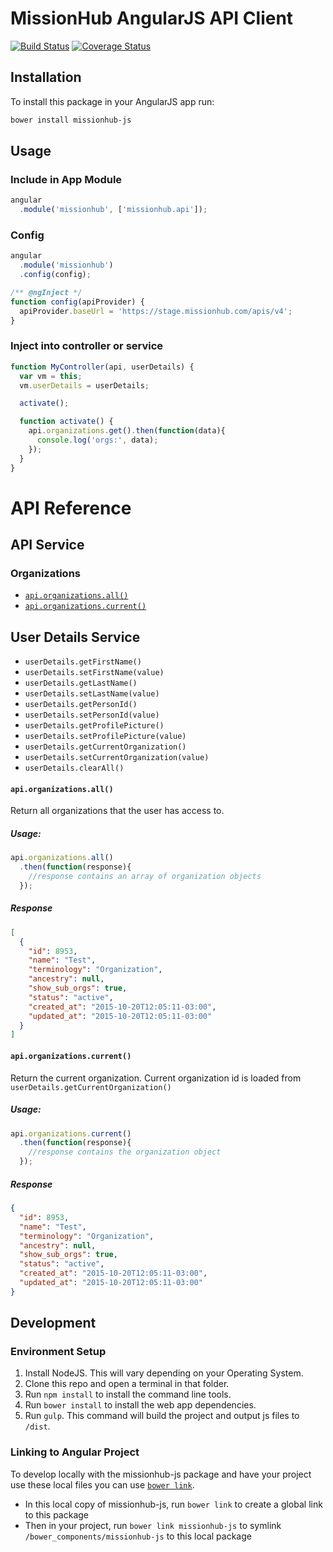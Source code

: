 # MissionHub AngularJS API Client
[![Build Status](https://travis-ci.org/CruGlobal/missionhub-js.svg?branch=master)](https://travis-ci.org/CruGlobal/missionhub-js)
[![Coverage Status](https://coveralls.io/repos/CruGlobal/missionhub-js/badge.svg?branch=master&service=github)](https://coveralls.io/github/CruGlobal/missionhub-js?branch=master)
## Installation
To install this package in your AngularJS app run:
```bash
bower install missionhub-js
```

## Usage
### Include in App Module
```JavaScript
angular
  .module('missionhub', ['missionhub.api']);
```

### Config
```JavaScript
angular
  .module('missionhub')
  .config(config);

/** @ngInject */
function config(apiProvider) {
  apiProvider.baseUrl = 'https://stage.missionhub.com/apis/v4';
}
```

### Inject into controller or service
```JavaScript
function MyController(api, userDetails) {
  var vm = this;
  vm.userDetails = userDetails;

  activate();

  function activate() {
    api.organizations.get().then(function(data){
      console.log('orgs:', data);
    });
  }
}
```

# API Reference
## API Service
### Organizations
- [`api.organizations.all()`](#apiorganizationsall)
- [`api.organizations.current()`](#apiorganizationscurrent)

## User Details Service
- `userDetails.getFirstName()`
- `userDetails.setFirstName(value)`
- `userDetails.getLastName()`
- `userDetails.setLastName(value)`
- `userDetails.getPersonId()`
- `userDetails.setPersonId(value)`
- `userDetails.getProfilePicture()`
- `userDetails.setProfilePicture(value)`
- `userDetails.getCurrentOrganization()`
- `userDetails.setCurrentOrganization(value)`
- `userDetails.clearAll()`

#### `api.organizations.all()`
Return all organizations that the user has access to.

##### Usage:
```JavaScript
api.organizations.all()
  .then(function(response){
    //response contains an array of organization objects
  });
```

##### Response
```JSON
[
  {
    "id": 8953,
    "name": "Test",
    "terminology": "Organization",
    "ancestry": null,
    "show_sub_orgs": true,
    "status": "active",
    "created_at": "2015-10-20T12:05:11-03:00",
    "updated_at": "2015-10-20T12:05:11-03:00"
  }
]
```

#### `api.organizations.current()`
Return the current organization. Current organization id is loaded from `userDetails.getCurrentOrganization()`

##### Usage:
```JavaScript
api.organizations.current()
  .then(function(response){
    //response contains the organization object
  });
```

##### Response
```JSON
{
  "id": 8953,
  "name": "Test",
  "terminology": "Organization",
  "ancestry": null,
  "show_sub_orgs": true,
  "status": "active",
  "created_at": "2015-10-20T12:05:11-03:00",
  "updated_at": "2015-10-20T12:05:11-03:00"
}
```

## Development
### Environment Setup
1. Install NodeJS. This will vary depending on your Operating System.
2. Clone this repo and open a terminal in that folder.
3. Run `npm install` to install the command line tools.
4. Run `bower install` to install the web app dependencies.
5. Run `gulp`. This command will build the project and output js files to `/dist`.

### Linking to Angular Project
To develop locally with the missionhub-js package and have your project use these local files you can use [`bower link`](http://bower.io/docs/api/#link).

- In this local copy of missionhub-js, run `bower link` to create a global link to this package
- Then in your project, run `bower link missionhub-js` to symlink `/bower_components/missionhub-js` to this local package 
